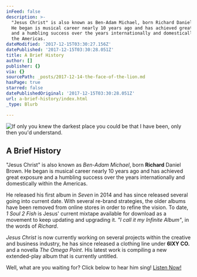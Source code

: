 ```yaml
---
inFeed: false
description: >-
  "Jesus Christ" is also known as Ben-Adam Michael, born Richard Daniel Brown.
  He began is musical career nearly 10 years ago and has achieved great exposure
  and a humbling success over the years internationally and domestically within
  the Americas.
dateModified: '2017-12-15T03:30:27.156Z'
datePublished: '2017-12-15T03:30:28.051Z'
title: A Brief History
author: []
publisher: {}
via: {}
sourcePath: _posts/2017-12-14-the-face-of-the-lion.md
hasPage: true
starred: false
datePublishedOriginal: '2017-12-15T03:30:28.051Z'
url: a-brief-history/index.html
_type: Blurb

---
```

![If only you knew the darkest place you could be that I have been, only then you'd understand.](https://the-grid-user-content.s3-us-west-2.amazonaws.com/c00930bb-cee2-4822-ad85-91630a5021a5.jpg)

## **A Brief History**

"Jesus Christ" is also known as _Ben-Adam Michael_, born **Richard** Daniel Brown. He began is musical career nearly 10 years ago and has achieved great exposure and a humbling success over the years internationally and domestically within the Americas.

He released his first album in _Seven_ in 2014 and has since released several going into current date. With several re-brand strategies, the older albums have been removed from online stores in order to refine the vision. To date, _1 Soul 2 Fish_ is Jesus' current mixtape available for download as a movement to keep updating and upgrading it. _"I call it my Infinite Album"_, in the words of _Richard_.

_Jesus Christ_ is now currently working on several projects within the creative and business industry, he has since released a clothing line under **6IXY CO.** and a novella _The Omega Point_. His latest work is compiling a new extended-play album that is currently untitled.

Well, what are you waiting for? Click below to hear him sing!
[Listen Now!][0]

[0]: https://w.soundcloud.com/player/?url=https%3A//api.soundcloud.com/playlists/392509325&color=%236c6454&auto_play=true&hide_related=true&show_comments=true&show_user=true&show_reposts=false&show_teaser=true&visual=true